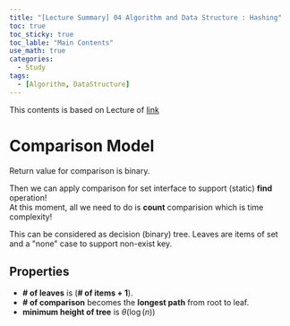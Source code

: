 ```yaml
---
title: "[Lecture Summary] 04 Algorithm and Data Structure : Hashing"
toc: true
toc_sticky: true
toc_lable: "Main Contents"
use_math: true
categories:
  - Study
tags:
  - [Algorithm, DataStructure]
---
```


This contents is based on Lecture of [link](https://ocw.mit.edu/courses/6-006-introduction-to-algorithms-spring-2020/pages/syllabus/)


# Comparison Model

Return value for comparison is binary.

Then we can apply comparison for set interface to support (static) **find** operation! <br>
At this moment, all we need to do is **count** comparision which is time complexity!

This can be considered as decision (binary) tree. Leaves are items of set and a "none" case to support non-exist key. 

## Properties
- **# of leaves** is (**# of items + 1**).
- **# of comparison** becomes the **longest path** from root to leaf.
- **minimum height of tree** is $\theta(\log(n))$


